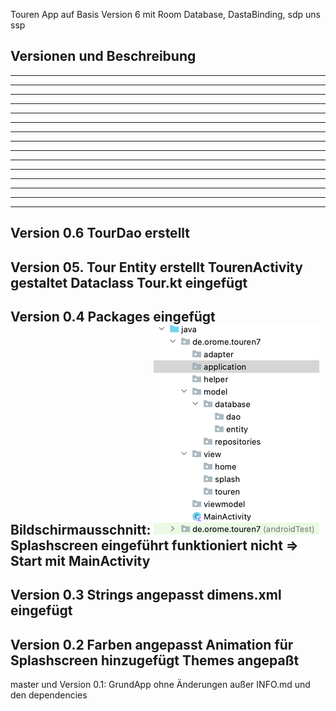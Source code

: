 Touren App auf Basis Version 6 mit Room Database, DastaBinding, sdp uns ssp

Versionen und Beschreibung
---------------------------------------------------------------------------------------

---------------------------------------------------------------------------------------

---------------------------------------------------------------------------------------

---------------------------------------------------------------------------------------

---------------------------------------------------------------------------------------

---------------------------------------------------------------------------------------

---------------------------------------------------------------------------------------

---------------------------------------------------------------------------------------

---------------------------------------------------------------------------------------

---------------------------------------------------------------------------------------

---------------------------------------------------------------------------------------

---------------------------------------------------------------------------------------

---------------------------------------------------------------------------------------

---------------------------------------------------------------------------------------

---------------------------------------------------------------------------------------

---------------------------------------------------------------------------------------
Version 0.6 
    TourDao erstellt
---------------------------------------------------------------------------------------
Version 05. Tour Entity erstellt
TourenActivity gestaltet
Dataclass Tour.kt eingefügt
---------------------------------------------------------------------------------------
Version 0.4
    Packages eingefügt
    Bildschirmausschnitt:
    ![img.png](img.png)
    Splashscreen eingeführt funktioniert nicht
    => Start mit MainActivity
---------------------------------------------------------------------------------------
Version 0.3
    Strings angepasst
    dimens.xml eingefügt
---------------------------------------------------------------------------------------
Version 0.2
    Farben angepasst
    Animation für Splashscreen hinzugefügt
    Themes angepaßt
---------------------------------------------------------------------------------------
master und Version 0.1:
    GrundApp ohne Änderungen außer 
    INFO.md und den dependencies